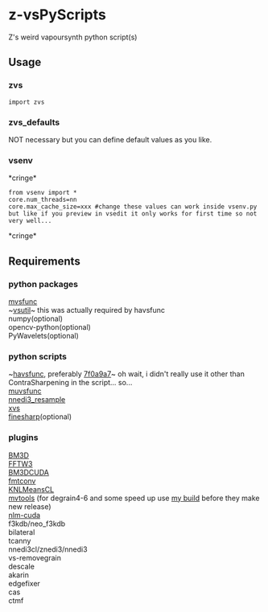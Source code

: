 # z-vsPyScripts
Z's weird vapoursynth python script(s)

## Usage
### zvs
`import zvs`
### zvs_defaults
NOT necessary but you can define default values as you like.
### vsenv
\*cringe\*
```
from vsenv import *
core.num_threads=nn
core.max_cache_size=xxx #change these values can work inside vsenv.py but like if you preview in vsedit it only works for first time so not very well...
```
\*cringe\*

## Requirements

### python packages
[mvsfunc](https://github.com/HomeOfVapourSynthEvolution/mvsfunc)  
~[vsutil](https://github.com/Irrational-Encoding-Wizardry/vsutil)~ this was actually required by havsfunc  
numpy(optional)  
opencv-python(optional)  
PyWavelets(optional)  

### python scripts
~[havsfunc](https://github.com/HomeOfVapourSynthEvolution/havsfunc), preferably [7f0a9a7](https://github.com/HomeOfVapourSynthEvolution/havsfunc/tree/7f0a9a7a37b60a05b9f408024d203e511e544a61)~ oh wait, i didn't really use it other than ContraSharpening in the script... so...  
[muvsfunc](https://github.com/WolframRhodium/muvsfunc)  
[nnedi3_resample](https://github.com/HomeOfVapourSynthEvolution/nnedi3_resample)  
[xvs](https://github.com/xyx98/my-vapoursynth-script)  
[finesharp](https://gist.github.com/4re/8676fd350d4b5b223ab9)(optional)  

### plugins
[BM3D](https://github.com/HomeOfVapourSynthEvolution/VapourSynth-BM3D)  
[FFTW3](http://www.fftw.org/install/windows.html)  
[BM3DCUDA](https://github.com/WolframRhodium/VapourSynth-BM3DCUDA)  
[fmtconv](https://github.com/EleonoreMizo/fmtconv)  
[KNLMeansCL](https://github.com/AmusementClub/KNLMeansCL)  
[mvtools](https://github.com/dubhater/vapoursynth-mvtools) (for degrain4-6 and some speed up use [my build](https://github.com/Mr-Z-2697/vapoursynth-mvtools/releases) before they make new release)  
[nlm-cuda](https://github.com/AmusementClub/vs-nlm-cuda)  
f3kdb/neo_f3kdb  
bilateral  
tcanny  
nnedi3cl/znedi3/nnedi3  
vs-removegrain  
descale  
akarin  
edgefixer  
cas  
ctmf
